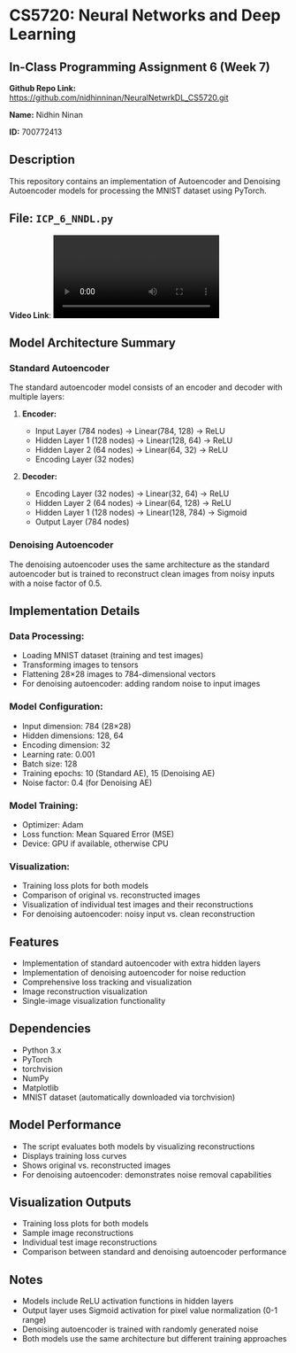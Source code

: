 # CS5720: Neural Networks and Deep Learning
## In-Class Programming Assignment 6 (Week 7)

**Github Repo Link:** https://github.com/nidhinninan/NeuralNetwrkDL_CS5720.git 

**Name:** Nidhin Ninan

**ID:** 700772413

## Description
This repository contains an implementation of Autoencoder and Denoising Autoencoder models for processing the MNIST dataset using PyTorch.

## **File:** `ICP_6_NNDL.py`  
**Video Link**: <video file link>

## Model Architecture Summary

### Standard Autoencoder
The standard autoencoder model consists of an encoder and decoder with multiple layers:

1. **Encoder:**
   - Input Layer (784 nodes) → Linear(784, 128) → ReLU
   - Hidden Layer 1 (128 nodes) → Linear(128, 64) → ReLU
   - Hidden Layer 2 (64 nodes) → Linear(64, 32) → ReLU
   - Encoding Layer (32 nodes)

2. **Decoder:**
   - Encoding Layer (32 nodes) → Linear(32, 64) → ReLU
   - Hidden Layer 2 (64 nodes) → Linear(64, 128) → ReLU
   - Hidden Layer 1 (128 nodes) → Linear(128, 784) → Sigmoid
   - Output Layer (784 nodes)

### Denoising Autoencoder
The denoising autoencoder uses the same architecture as the standard autoencoder but is trained to reconstruct clean images from noisy inputs with a noise factor of 0.5.

## Implementation Details

### Data Processing:
- Loading MNIST dataset (training and test images)
- Transforming images to tensors
- Flattening 28×28 images to 784-dimensional vectors
- For denoising autoencoder: adding random noise to input images

### Model Configuration:
- Input dimension: 784 (28×28)
- Hidden dimensions: 128, 64
- Encoding dimension: 32
- Learning rate: 0.001
- Batch size: 128
- Training epochs: 10 (Standard AE), 15 (Denoising AE)
- Noise factor: 0.4 (for Denoising AE)

### Model Training:
- Optimizer: Adam
- Loss function: Mean Squared Error (MSE)
- Device: GPU if available, otherwise CPU

### Visualization:
- Training loss plots for both models
- Comparison of original vs. reconstructed images
- Visualization of individual test images and their reconstructions
- For denoising autoencoder: noisy input vs. clean reconstruction

## Features
- Implementation of standard autoencoder with extra hidden layers
- Implementation of denoising autoencoder for noise reduction
- Comprehensive loss tracking and visualization
- Image reconstruction visualization
- Single-image visualization functionality

## Dependencies
- Python 3.x
- PyTorch
- torchvision
- NumPy
- Matplotlib
- MNIST dataset (automatically downloaded via torchvision)

## Model Performance
- The script evaluates both models by visualizing reconstructions
- Displays training loss curves
- Shows original vs. reconstructed images
- For denoising autoencoder: demonstrates noise removal capabilities

## Visualization Outputs
- Training loss plots for both models
- Sample image reconstructions
- Individual test image reconstructions
- Comparison between standard and denoising autoencoder performance

## Notes
- Models include ReLU activation functions in hidden layers
- Output layer uses Sigmoid activation for pixel value normalization (0-1 range)
- Denoising autoencoder is trained with randomly generated noise
- Both models use the same architecture but different training approaches
